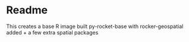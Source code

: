 # Readme

This creates a base R image built py-rocket-base with rocker-geospatial added + a few extra spatial packages
